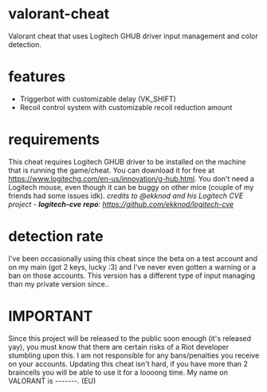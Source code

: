 # valorant-cheat
Valorant cheat that uses Logitech GHUB driver input management and color detection.

# features
  - Triggerbot with customizable delay (VK_SHIFT)
  - Recoil control system with customizable recoil reduction amount

# requirements
This cheat requires Logitech GHUB driver to be installed on the machine that is
running the game/cheat. You can download it for free at https://www.logitechg.com/en-us/innovation/g-hub.html.
You don't need a Logitech mouse, even though it can be buggy on other mice (couple of my friends had some issues idk).
_credits to @ekknod and his Logitech CVE project - **logitech-cve repo**: https://github.com/ekknod/logitech-cve_

# detection rate
I've been occasionally using this cheat since the beta on a test account and on my main (got 2 keys, lucky :3)
and I've never even gotten a warning or a ban on those accounts. This version has a different type of
input managing than my private version since..

# IMPORTANT
Since this project will be released to the public soon enough (it's released yay), you must know that there are certain risks of a 
Riot developer stumbling upon this. I am not responsible for any bans/penalties you receive on your accounts.
Updating this cheat isn't hard, if you have more than 2 braincells you will be able to use it for a loooong time.
My name on VALORANT is -------. (EU)

